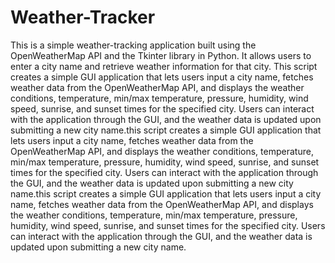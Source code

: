 # Weather-Tracker
This is a simple weather-tracking application built using the OpenWeatherMap API and the Tkinter library in Python. It allows users to enter a city name and retrieve weather information for that city.
This script creates a simple GUI application that lets users input a city name, fetches weather data from the OpenWeatherMap API, and displays the weather conditions, temperature, min/max temperature, pressure, humidity, wind speed, sunrise, and sunset times for the specified city. Users can interact with the application through the GUI, and the weather data is updated upon submitting a new city name.this script creates a simple GUI application that lets users input a city name, fetches weather data from the OpenWeatherMap API, and displays the weather conditions, temperature, min/max temperature, pressure, humidity, wind speed, sunrise, and sunset times for the specified city. Users can interact with the application through the GUI, and the weather data is updated upon submitting a new city name.this script creates a simple GUI application that lets users input a city name, fetches weather data from the OpenWeatherMap API, and displays the weather conditions, temperature, min/max temperature, pressure, humidity, wind speed, sunrise, and sunset times for the specified city. Users can interact with the application through the GUI, and the weather data is updated upon submitting a new city name.




